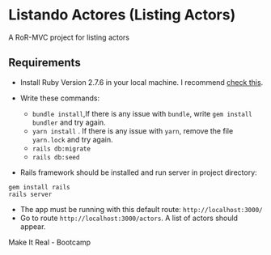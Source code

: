 # Listando Actores (Listing Actors)

A RoR-MVC project for listing actors

## Requirements
- Install Ruby Version 2.7.6 in your local machine. I recommend [check this](https://rubyinstaller.org/downloads/).
- Write these commands:
  * `bundle install`,If there is any issue with `bundle`, write `gem install bundler` and try again.
  * `yarn install` . If there is any issue with `yarn`, remove the file `yarn.lock` and try again.
  * `rails db:migrate`
  * `rails db:seed`

- Rails framework should be installed and run server in project directory:

```
gem install rails
rails server
```

- The app must be running with this default route: `http://localhost:3000/`
- Go to route `http://localhost:3000/actors`. A list of actors should appear.

Make It Real - Bootcamp

